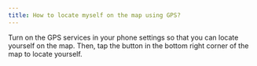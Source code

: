 ```yaml
---
title: How to locate myself on the map using GPS?
---
```


Turn on the GPS services in your phone settings so that you can locate yourself on the map. Then, tap the button in the bottom right corner of the map to locate yourself.





